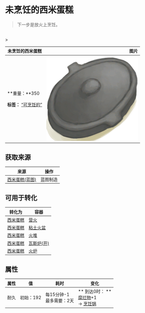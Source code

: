 # 未烹饪的西米蛋糕  
> 下一步是放火上烹饪。  
<br>  
>   
  
  未烹饪的西米蛋糕  |   图片   
 ----  |  ----:   
 **重量：**350<br><br>**标签：**	[“可烹饪的”](tag_Cookable.md)  |  <img decoding="async" src="Sprite/CookingPotClosed.png" href="a.md" style="max-width:300px;max-height:300px;">   
  
## 获取来源  
来源  |  操作  
----  |  ----  
[西米蛋糕(蓝图)](Bp_SagoCake.md)  |  蓝图制造  
## 可用于转化  
转化为  |  容器  
----  |  ----  
[西米蛋糕](SagoCake.md)  |  [营火](Campfire.md)  
[西米蛋糕](SagoCake.md)  |  [粘土火盆](ClayFirePit.md)  
[西米蛋糕](SagoCake.md)  |  [火堆](Fire.md)  
[西米蛋糕](SagoCake.md)  |  [瓦斯炉(开)](GasCookerOn.md)  
[西米蛋糕](SagoCake.md)  |  [火炉](Stove.md)  
## 属性   
属性  |  值  |  耗时  |  变化  
----  |  ----  |  ----  |  ----  
耐久  |  初始：192  |  每15分钟-1<br>最多需要：2天  |  ** 到达0时： **<br>[腐烂物](RottenRemains.md)+1 <br>→ [烹饪锅](CookingPot.md)  
